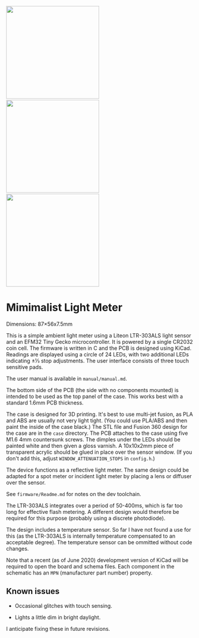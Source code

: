 <img src="https://user-images.githubusercontent.com/120347/86256796-a976e100-bbb0-11ea-93d2-91ad410fa1d9.jpg" width="250px">  <img src="https://user-images.githubusercontent.com/120347/86256795-a845b400-bbb0-11ea-9f1a-d4159bac1b6e.jpg" width="250px">  <img src="https://user-images.githubusercontent.com/120347/86256784-a3810000-bbb0-11ea-91ea-3044396ec065.jpg" width="250px">



# Mimimalist Light Meter

Dimensions: 87×56x7.5mm

This is a simple ambient light meter using a Liteon LTR-303ALS light sensor and
an EFM32 Tiny Gecko microcontroller. It is powered by a single CR2032 coin cell.
The firmware is written in C and the PCB is designed using KiCad. Readings are
displayed using a circle of 24 LEDs, with two additional LEDs indicating ±⅓ stop
adjustments. The user interface consists of three touch sensitive pads.

The user manual is available in `manual/manual.md`.

The bottom side of the PCB (the side with no components mounted) is intended to
be used as the top panel of the case. This works best with a standard 1.6mm PCB
thickness.

The case is designed for 3D printing. It's best to use multi-jet fusion, as PLA
and ABS are usually not very light tight. (You could use PLA/ABS and then paint
the inside of the case black.) The STL file and Fusion 360 design for the case
are in the `case` directory. The PCB attaches to the case using five M1.6 4mm
countersunk screws. The dimples under the LEDs should be painted white and then
given a gloss varnish. A 10x10x2mm piece of transparent acrylic should be glued
in place over the sensor window. (If you don't add this, adjust
`WINDOW_ATTENUATION_STOPS` in `config.h`.)

The device functions as a reflective light meter. The same design could be
adapted for a spot meter or incident light meter by placing a lens or diffuser
over the sensor.

See `firmware/Readme.md` for notes on the dev toolchain.

The LTR-303ALS integrates over a period of 50-400ms, which is far too long for
effective flash metering. A different design would therefore be required for
this purpose (probably using a discrete photodiode).

The design includes a temperature sensor. So far I have not found a use for this
(as the LTR-303ALS is internally temperature compensated to an acceptable
degree). The temperature sensor can be ommitted without code changes.

Note that a recent (as of June 2020) development version of KiCad will be
required to open the board and schema files. Each component in the schematic has
an `MPN` (manufacturer part number) property.

## Known issues

* Occasional glitches with touch sensing.

* Lights a little dim in bright daylight.

I anticipate fixing these in future revisions.
